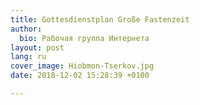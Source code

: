 ```yaml
---
title: Gottesdienstplan Große Fastenzeit
author:
  bio: Рабочая группа Интернета
layout: post
lang: ru
cover_image: Hiobmon-Tserkov.jpg
date: 2018-12-02 15:28:39 +0100

---
```

